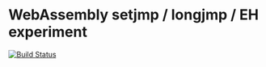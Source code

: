 # WebAssembly setjmp / longjmp / EH experiment

[![Build Status](https://travis-ci.org/jfbastien/wasm-setjmp.svg?branch=master)](https://travis-ci.org/jfbastien/wasm-setjmp)
